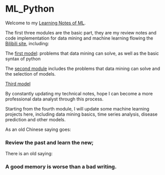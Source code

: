 # ML_Python

Welcome to my [Learning Notes of ML](https://github.com/ZsyRock/My_ML_Python/tree/main).

The first three modules are the basic part, they are my review notes and code implementation for data mining and machine learning flowing the [Bilibili site](https://www.bilibili.com/video/BV1JM4y1k7ie/?p=10&spm_id_from=pageDriver&vd_source=f160d57e4bb83c348ab70a6d94d2f079), including:

The [first model](https://github.com/ZsyRock/My_ML_Python/tree/main/Module%201.%20Data%20mining%20basics): problems that data mining can solve, as well as the basic syntax of python

The [second module](https://github.com/ZsyRock/My_ML_Python/tree/main/Module%202.%20Data%20mining%20workflow) includes the problems that data mining can solve and the selection of models.

[Third model](https://github.com/ZsyRock/My_ML_Python/tree/main/Module%203.%20Classification%20problem) 

By constantly updating my technical notes, hope I can become a more professional data analyst through this process. 

Starting from the fourth module, I will update some machine learning projects here, including data mining basics, time series analysis, disease prediction and other models.

As an old Chinese saying goes: 

### Review the past and learn the new;


There is an old saying: 

### A good memory is worse than a bad writing.
 
